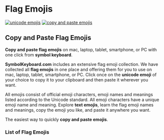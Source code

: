# Flag Emojis
[![unicode emojis](https://img.shields.io/badge/github-emojis-green.svg)](https://github.com/symbolkeyboard/emojis)
[![copy and paste emojis](https://img.shields.io/badge/source-symbolkeyboad.com-orange.svg)](https://symbolkeyboard.com)
## Copy and Paste Flag Emojis

**Copy and paste flag emojis** on mac, laptop, tablet, smartphone, or PC with one click from **symbol keyboard**.

**SymbolKeyboard.com** includes an extensive flag emoji collection. We have collected all **flag emojis** in one place and offering them for you to use on mac, laptop, tablet, smartphone, or PC. Click once on the **unicode emoji** of your choice to copy it to your clipboard and then paste it wherever you want.

All emojis consist of official emoji characters, emoji names and meanings listed according to the Unicode standard. All emoji characters have a unique emoji name and meaning. Explore **text emojis**, learn the flag emoji names and meanings, copy the emoji you like, and paste it anywhere you want.

The easiest way to quickly **copy and paste emojis**.
### List of Flag Emojis
